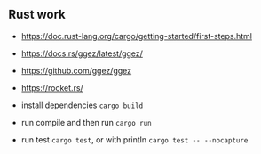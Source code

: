 ## Rust work


- https://doc.rust-lang.org/cargo/getting-started/first-steps.html


- https://docs.rs/ggez/latest/ggez/


- https://github.com/ggez/ggez


- https://rocket.rs/


- install dependencies `cargo build`


- run compile and then run `cargo run`


- run test `cargo test`, or with println `cargo test -- --nocapture`